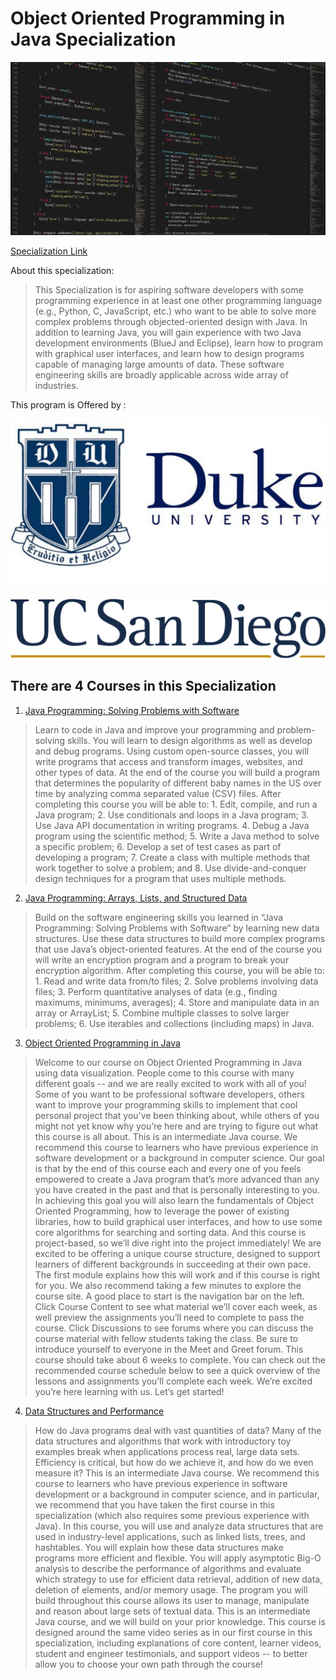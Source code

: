# Object Oriented Programming in Java Specialization

![logo](logo.png)

[Specialization Link](https://www.coursera.org/specializations/object-oriented-programming)

About this specialization:
>This Specialization is for aspiring software developers with some programming experience in at least one other programming language (e.g., Python, C, JavaScript, etc.) who want to be able to solve more complex problems through objected-oriented design with Java. In addition to learning Java, you will gain experience with two Java development environments (BlueJ and Eclipse), learn how to program with graphical user interfaces, and learn how to design programs capable of managing large amounts of data. These software engineering skills are broadly applicable across wide array of industries.

This program is Offered by :

![duke](uni1.png)


![ucsd](uni2.png)

## There are 4 Courses in this Specialization

1. [Java Programming: Solving Problems with Software](https://github.com/athos2113/Object-Oriented-Programming-in-Java-Specialization/tree/master/1.%20Java%20Programming%20Solving%20Problems%20with%20software)

>Learn to code in Java and improve your programming and problem-solving skills. You will learn to design algorithms as well as develop and debug programs. Using custom open-source classes, you will write programs that access and transform images, websites, and other types of data. At the end of the course you will build a program that determines the popularity of different baby names in the US over time by analyzing comma separated value (CSV) files. After completing this course you will be able to: 1. Edit, compile, and run a Java program; 2. Use conditionals and loops in a Java program; 3. Use Java API documentation in writing programs. 4. Debug a Java program using the scientific method; 5. Write a Java method to solve a specific problem; 6. Develop a set of test cases as part of developing a program; 7. Create a class with multiple methods that work together to solve a problem; and 8. Use divide-and-conquer design techniques for a program that uses multiple methods.

2. [Java Programming: Arrays, Lists, and Structured Data](https://github.com/athos2113/Object-Oriented-Programming-in-Java-Specialization/tree/master/2.%20Java%20Programming%20Arrays%2C%20Lists%2C%20and%20Structured%20Data)

>Build on the software engineering skills you learned in “Java Programming: Solving Problems with Software” by learning new data structures. Use these data structures to build more complex programs that use Java’s object-oriented features. At the end of the course you will write an encryption program and a program to break your encryption algorithm. After completing this course, you will be able to: 1. Read and write data from/to files; 2. Solve problems involving data files; 3. Perform quantitative analyses of data (e.g., finding maximums, minimums, averages); 4. Store and manipulate data in an array or ArrayList; 5. Combine multiple classes to solve larger problems; 6. Use iterables and collections (including maps) in Java.

3. [Object Oriented Programming in Java](https://github.com/athos2113/Object-Oriented-Programming-in-Java-Specialization/tree/master/3.%20Object%20Oriented%20Programming%20in%20Java)

>Welcome to our course on Object Oriented Programming in Java using data visualization. People come to this course with many different goals -- and we are really excited to work with all of you! Some of you want to be professional software developers, others want to improve your programming skills to implement that cool personal project that you’ve been thinking about, while others of you might not yet know why you’re here and are trying to figure out what this course is all about. This is an intermediate Java course. We recommend this course to learners who have previous experience in software development or a background in computer science. Our goal is that by the end of this course each and every one of you feels empowered to create a Java program that’s more advanced than any you have created in the past and that is personally interesting to you. In achieving this goal you will also learn the fundamentals of Object Oriented Programming, how to leverage the power of existing libraries, how to build graphical user interfaces, and how to use some core algorithms for searching and sorting data. And this course is project-based, so we’ll dive right into the project immediately! We are excited to be offering a unique course structure, designed to support learners of different backgrounds in succeeding at their own pace. The first module explains how this will work and if this course is right for you. We also recommend taking a few minutes to explore the course site. A good place to start is the navigation bar on the left. Click Course Content to see what material we’ll cover each week, as well preview the assignments you’ll need to complete to pass the course. Click Discussions to see forums where you can discuss the course material with fellow students taking the class. Be sure to introduce yourself to everyone in the Meet and Greet forum. This course should take about 6 weeks to complete. You can check out the recommended course schedule below to see a quick overview of the lessons and assignments you’ll complete each week. We’re excited you’re here learning with us. Let’s get started!

4. [Data Structures and Performance](https://github.com/athos2113/Object-Oriented-Programming-in-Java-Specialization/tree/master/4.%20Data%20Structures%20and%20Performance)

>How do Java programs deal with vast quantities of data? Many of the data structures and algorithms that work with introductory toy examples break when applications process real, large data sets. Efficiency is critical, but how do we achieve it, and how do we even measure it? This is an intermediate Java course. We recommend this course to learners who have previous experience in software development or a background in computer science, and in particular, we recommend that you have taken the first course in this specialization (which also requires some previous experience with Java). In this course, you will use and analyze data structures that are used in industry-level applications, such as linked lists, trees, and hashtables. You will explain how these data structures make programs more efficient and flexible. You will apply asymptotic Big-O analysis to describe the performance of algorithms and evaluate which strategy to use for efficient data retrieval, addition of new data, deletion of elements, and/or memory usage. The program you will build throughout this course allows its user to manage, manipulate and reason about large sets of textual data. This is an intermediate Java course, and we will build on your prior knowledge. This course is designed around the same video series as in our first course in this specialization, including explanations of core content, learner videos, student and engineer testimonials, and support videos -- to better allow you to choose your own path through the course!
